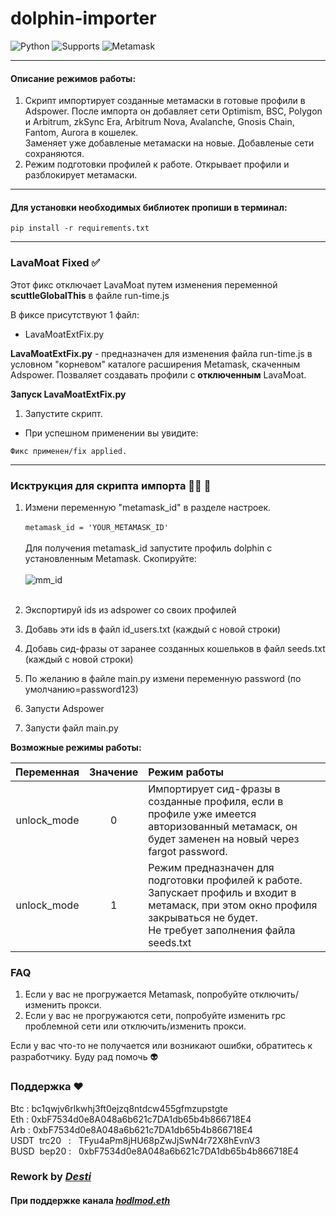 # dolphin-importer
![Python](https://img.shields.io/badge/Python-3.7%20%7C%203.8%20%7C%203.9%20%7C%203.10-blue?style=flat-square)
![Supports](https://img.shields.io/badge/Python-Windows%20%7C%20MacOS-brightgreen?style=flat-square)
![Metamask](https://img.shields.io/badge/Metamask-10.25.0%20--%2010.29.0-orange?style=flat-square)
___

#### Описание режимов работы:
1. Скрипт импортирует созданные метамаски в готовые профили в Adspower.
После импорта он добавляет сети Optimism, BSC, Polygon и Arbitrum, zkSync Era, Arbitrum Nova, Avalanche, Gnosis Chain, Fantom, Aurora в кошелек.  
Заменяет уже добавленые метамаски на новые. Добавленые сети сохраняются.
2. Режим подготовки профилей к работе. Открывает профили и разблокирует метамаски.

___
#### Для установки необходимых библиотек пропиши в терминал:
```
pip install -r requirements.txt
```
___
### LavaMoat Fixed :white_check_mark:

Этот фикс отключает LavaMoat путем изменения переменной **scuttleGlobalThis** в файле run-time.js


В фиксе присутствуют 1 файл:
* LavaMoatExtFix.py




**LavaMoatExtFix.py** - предназначен для изменения файла run-time.js в условном "корневом" каталоге расширения Metamask, скаченным Adspower. Позваляет создавать профили с **отключенным** LavaMoat.

**Запуск LavaMoatExtFix.py**
1. Запустите скрипт.
* При успешном применении вы увидите:

```
Фикс применен/fix applied.
```
___



### Исктрукция для скрипта импорта :man_technologist: :rocket:
1. Измени переменную "metamask_id" в разделе настроек. <br> </br>
   ```metamask_id = 'YOUR_METAMASK_ID'``` <br> </br>
   Для получения metamask_id запустите профиль dolphin с установленным Metamask. Скопируйте:<br></br> ![mm_id](./images/mm.png)
<br></br>

2. Экспортируй ids из adspower со своих профилей
3. Добавь эти ids в файл id_users.txt (каждый с новой строки)
4. Добавь сид-фразы от заранее созданных кошельков в файл seeds.txt (каждый с новой строки)
5. По желанию в файле main.py измени переменную password (по умолчанию=password123)
6. Запусти Adspower
7. Запусти файл main.py



**Возможные режимы работы:**

|  Переменная   |  Значение  | Режим работы                                                                                                                                                                              |        
|:-------------:|:----------:|:------------------------------------------------------------------------------------------------------------------------------------------------------------------------------------------|
|  unlock_mode  |     0      | Импортирует сид-фразы в созданные профиля, если в профиле уже имеется авторизованный метамаск, он будет заменен на новый через fargot password.                                           |
|  unlock_mode  |     1      | Режим предназначен для подготовки профилей к работе.   <br>Запускает профиль и входит в метамаск, при этом окно профиля закрываться не будет.   <br>Не требует заполнения файла seeds.txt |        

### FAQ
1. Если у вас не прогружается Metamask, попробуйте отключить/изменить прокси.
2. Если у вас не прогружаются сети, попробуйте изменить rpc проблемной сети или отключить/изменить прокси.

Если у вас что-то не получается или возникают ошибки, обратитесь к разработчику. Буду рад помочь :alien:	

### Поддержка :heart:
Btc   : bc1qwjv6rlkwhj3ft0ejzq8ntdcw455gfmzupstgte <br> 
Eth   : 0xbF7534d0e8A048a6b621c7DA1db65b4b866718E4 <br>
Arb   : 0xbF7534d0e8A048a6b621c7DA1db65b4b866718E4 <br>
USDT &nbsp;trc20&nbsp;&nbsp; : &nbsp; TFyu4aPm8jHU68pZwJjSwN4r72X8hEvnV3 <br>
BUSD &nbsp;bep20 : &nbsp; 0xbF7534d0e8A048a6b621c7DA1db65b4b866718E4 <br>

### Rework by *[Desti](https://t.me/ddest1)*

#### При поддержке канала *[hodlmod.eth](https://t.me/hodlmodeth)*